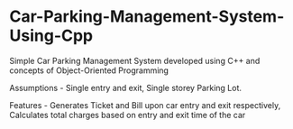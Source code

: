 # Car-Parking-Management-System-Using-Cpp
Simple Car Parking Management System developed using C++ and concepts of Object-Oriented Programming

Assumptions - Single entry and exit, Single storey Parking Lot.

Features - Generates Ticket and Bill upon car entry and exit respectively, Calculates total charges based on entry and exit time of the car
